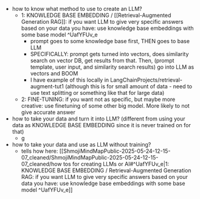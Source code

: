   * how to know what method to use to create an LLM?
    * 1: KNOWLEDGE BASE EMBEDDING / [[Retrieval-Augmented Generation RAG]]: if you want LLM to give very specific answers based on your data you have: use knowledge base embeddings with some base model ^UafYFUv_e
      * prompt goes to some knowledge base first, THEN goes to base LLM
      * SPECIFICALLY: prompt gets turned into vectors, does similarity search on vector DB, get results from that. Then, (prompt template, user input, and similarity search results) go into LLM as vectors and BOOM
      * I have example of this locally in LangChainProjects/retrieval-augment-tut1 (although this is for small amount of data - need to use text splitting or something like that for large data)
    * 2: FINE-TUNING: if you want not as specific, but maybe more creative: use finetuning of some other big model. More likely to not give accurate answer
  * how to take your data and turn it into LLM? (different from using your data as KNOWLEDGE BASE EMBEDDING since it is never trained on for that)
    * g
  * how to take your data and use as LLM without training?
    * tells how here: [[ShmojiMindMapPublic-2025-05-24-12-15-07_cleaned/ShmojiMindMapPublic-2025-05-24-12-15-07_cleaned/how tos for creating LLMs or AI#^UafYFUv_e|1: KNOWLEDGE BASE EMBEDDING / Retrieval-Augmented Generation RAG: if you want LLM to give very specific answers based on your data you have: use knowledge base embeddings with some base model ^UafYFUv_e]]
